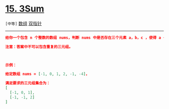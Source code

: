 # [15. 3Sum](https://leetcode-cn.com/problems/3sum/)

`[中等]` [数组](https://leetcode-cn.com/tag/array/)  [双指针](https://leetcode-cn.com/tag/two-pointers/) 

---

```json
给你一个包含 n 个整数的数组 nums，判断 nums 中是否存在三个元素 a，b，c ，使得 a + b + c = 0 ？请你找出所有满足条件且不重复的三元组。

注意：答案中不可以包含重复的三元组。

 

示例：

给定数组 nums = [-1, 0, 1, 2, -1, -4]，

满足要求的三元组集合为：
[
  [-1, 0, 1],
  [-1, -1, 2]
]


```
